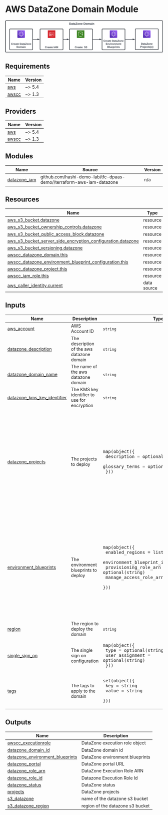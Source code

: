 # AWS DataZone Domain Module

![datazone-domain](/img/image.png)

<!-- BEGIN_TF_DOCS -->
## Requirements

| Name | Version |
|------|---------|
| <a name="requirement_aws"></a> [aws](#requirement\_aws) | ~> 5.4 |
| <a name="requirement_awscc"></a> [awscc](#requirement\_awscc) | ~> 1.3 |

## Providers

| Name | Version |
|------|---------|
| <a name="provider_aws"></a> [aws](#provider\_aws) | ~> 5.4 |
| <a name="provider_awscc"></a> [awscc](#provider\_awscc) | ~> 1.3 |

## Modules

| Name | Source | Version |
|------|--------|---------|
| <a name="module_datazone_iam"></a> [datazone\_iam](#module\_datazone\_iam) | github.com/hashi-demo-lab/tfc-dpaas-demo//terraform-aws-iam-datazone | n/a |

## Resources

| Name | Type |
|------|------|
| [aws_s3_bucket.datazone](https://registry.terraform.io/providers/hashicorp/aws/latest/docs/resources/s3_bucket) | resource |
| [aws_s3_bucket_ownership_controls.datazone](https://registry.terraform.io/providers/hashicorp/aws/latest/docs/resources/s3_bucket_ownership_controls) | resource |
| [aws_s3_bucket_public_access_block.datazone](https://registry.terraform.io/providers/hashicorp/aws/latest/docs/resources/s3_bucket_public_access_block) | resource |
| [aws_s3_bucket_server_side_encryption_configuration.datazone](https://registry.terraform.io/providers/hashicorp/aws/latest/docs/resources/s3_bucket_server_side_encryption_configuration) | resource |
| [aws_s3_bucket_versioning.datazone](https://registry.terraform.io/providers/hashicorp/aws/latest/docs/resources/s3_bucket_versioning) | resource |
| [awscc_datazone_domain.this](https://registry.terraform.io/providers/hashicorp/awscc/latest/docs/resources/datazone_domain) | resource |
| [awscc_datazone_environment_blueprint_configuration.this](https://registry.terraform.io/providers/hashicorp/awscc/latest/docs/resources/datazone_environment_blueprint_configuration) | resource |
| [awscc_datazone_project.this](https://registry.terraform.io/providers/hashicorp/awscc/latest/docs/resources/datazone_project) | resource |
| [awscc_iam_role.this](https://registry.terraform.io/providers/hashicorp/awscc/latest/docs/resources/iam_role) | resource |
| [aws_caller_identity.current](https://registry.terraform.io/providers/hashicorp/aws/latest/docs/data-sources/caller_identity) | data source |

## Inputs

| Name | Description | Type | Default | Required |
|------|-------------|------|---------|:--------:|
| <a name="input_aws_account"></a> [aws\_account](#input\_aws\_account) | AWS Account ID | `string` | `"855831148133"` | no |
| <a name="input_datazone_description"></a> [datazone\_description](#input\_datazone\_description) | The description of the aws datazone domain | `string` | `"AWS DataZone Domain"` | no |
| <a name="input_datazone_domain_name"></a> [datazone\_domain\_name](#input\_datazone\_domain\_name) | The name of the aws datazone domain | `string` | n/a | yes |
| <a name="input_datazone_kms_key_identifier"></a> [datazone\_kms\_key\_identifier](#input\_datazone\_kms\_key\_identifier) | The KMS key identifier to use for encryption | `string` | `null` | no |
| <a name="input_datazone_projects"></a> [datazone\_projects](#input\_datazone\_projects) | The projects to deploy | <pre>map(object({<br>    description    = optional(string)<br>    glossary_terms = optional(list(string))<br>  }))</pre> | <pre>{<br>  "data_team": {<br>    "description": "Data Team Project 1",<br>    "glossary_terms": [<br>      "term3",<br>      "term4"<br>    ]<br>  },<br>  "environment": {<br>    "description": "shared environment project",<br>    "glossary_terms": [<br>      "term1",<br>      "term2"<br>    ]<br>  }<br>}</pre> | no |
| <a name="input_environment_blueprints"></a> [environment\_blueprints](#input\_environment\_blueprints) | The environment blueprints to deploy | <pre>map(object({<br>    enabled_regions                  = list(string)<br>    environment_blueprint_identifier = string<br>    provisioning_role_arn            = optional(string)<br>    manage_access_role_arn           = optional(string)<br>  }))</pre> | <pre>{<br>  "DefaultDataLake": {<br>    "enabled_regions": [<br>      "ap-southeast-2"<br>    ],<br>    "environment_blueprint_identifier": "DefaultDataLake"<br>  },<br>  "DefaultDataWarehouse": {<br>    "enabled_regions": [<br>      "ap-southeast-2"<br>    ],<br>    "environment_blueprint_identifier": "DefaultDataWarehouse"<br>  }<br>}</pre> | no |
| <a name="input_region"></a> [region](#input\_region) | The region to deploy the domain | `string` | `"ap-southeast-2"` | no |
| <a name="input_single_sign_on"></a> [single\_sign\_on](#input\_single\_sign\_on) | The single sign on configuration | <pre>map(object({<br>    type            = optional(string)<br>    user_assignment = optional(string)<br>  }))</pre> | `{}` | no |
| <a name="input_tags"></a> [tags](#input\_tags) | The tags to apply to the domain | <pre>set(object({<br>    key   = string<br>    value = string<br>  }))</pre> | `null` | no |

## Outputs

| Name | Description |
|------|-------------|
| <a name="output_awscc_executionrole"></a> [awscc\_executionrole](#output\_awscc\_executionrole) | DataZone execution role object |
| <a name="output_datazone_domain_id"></a> [datazone\_domain\_id](#output\_datazone\_domain\_id) | DataZone domain id |
| <a name="output_datazone_environment_blueprints"></a> [datazone\_environment\_blueprints](#output\_datazone\_environment\_blueprints) | DataZone environment blueprints |
| <a name="output_datazone_portal"></a> [datazone\_portal](#output\_datazone\_portal) | DataZone portal URL |
| <a name="output_datazone_role_arn"></a> [datazone\_role\_arn](#output\_datazone\_role\_arn) | DataZone Execution Role ARN |
| <a name="output_datazone_role_id"></a> [datazone\_role\_id](#output\_datazone\_role\_id) | Datazone Execution Role Id |
| <a name="output_datazone_status"></a> [datazone\_status](#output\_datazone\_status) | DataZone status |
| <a name="output_projects"></a> [projects](#output\_projects) | DataZone projects |
| <a name="output_s3_datazone"></a> [s3\_datazone](#output\_s3\_datazone) | name of the datazone s3 bucket |
| <a name="output_s3_datazone_region"></a> [s3\_datazone\_region](#output\_s3\_datazone\_region) | region of the datazone s3 bucket |
<!-- END_TF_DOCS -->
